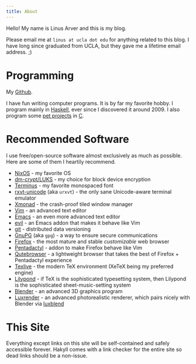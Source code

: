```yaml
---
title: About
---
```


Hello! My name is Linus Arver and this is my blog.

Please email me at `linus at ucla dot edu` for anything related to this blog.
I have long since graduated from UCLA, but they gave me a lifetime email address. ;)

# Programming

My [Github](https://github.com/listx).

I have fun writing computer programs.
It is by far my favorite hobby.
I program mainly in [Haskell][haskell], ever since I discovered it around 2009.
I also program some [pet projects][projects] in [C][c].

[haskell]: http://en.wikipedia.org/wiki/Haskell_(programming_language)
[c]: http://en.wikipedia.org/wiki/C_(programming_language)
[projects]: /code.html

# Recommended Software

I use free/open-source software almost exclusively as much as possible.
Here are some of them I heartily recommend.

- [NixOS][nixos] - my favorite OS
- [dm-crypt/LUKS][crypto] - my choice for block device encryption
- [Terminus][terminus] - my favorite monospaced font
- [rxvt-unicode][urxvt] (aka `urxvt`) - the only sane Unicode-aware terminal emulator
- [Xmonad][xmonad] - the crash-proof tiled window manager
- [Vim][vim] - an advanced text editor
- [Emacs][emacs] - an even more advanced text editor
- [evil][evil] - an Emacs addon that makes it behave like Vim
- [git][git] - distributed data versioning
- [GnuPG][gpg] (aka `gpg`) - a way to ensure secure communications
- [Firefox][firefox] - the most mature and stable *customizable* web browser
- [Pentadactyl][penta] - addon to make Firefox behave like Vim
- [Qutebrowser][qb] - a lightweight browser that takes the best of Firefox + Pentadactyl experience
- [Texlive][texlive] - the modern TeX environment (XeTeX being my preferred engine)
- [Lilypond][lily] - if TeX is the sophisticated typesetting system, then Lilypond is the sophisticated sheet-music-setting system
- [Blender][blend] - an advanced 3D graphics program
- [Luxrender][luxrender] - an advanced photorealistic renderer, which pairs nicely with Blender via [luxblend][luxblend]

[nixos]: https://nixos.org
[crypto]: https://wiki.archlinux.org/index.php/LUKS
[terminus]: https://www.archlinux.org/packages/community/any/terminus-font/
[urxvt]: https://www.archlinux.org/packages/community/x86_64/rxvt-unicode/
[xmonad]: http://xmonad.org/
[vim]: https://www.archlinux.org/packages/extra/x86_64/gvim/
[emacs]: https://www.archlinux.org/packages/extra/x86_64/emacs/
[evil]: https://aur.archlinux.org/packages/emacs-evil-git/
[git]: https://www.archlinux.org/packages/extra/x86_64/git/
[gpg]: https://www.archlinux.org/packages/core/x86_64/gnupg/
[firefox]: https://www.archlinux.org/packages/extra/x86_64/firefox/
[penta]: http://5digits.org/pentadactyl/
[qb]: https://github.com/The-Compiler/qutebrowser
[texlive]: https://www.archlinux.org/packages/extra/any/texlive-core/
[lily]: https://www.archlinux.org/packages/community/x86_64/lilypond/
[blend]: https://www.archlinux.org/packages/community/x86_64/blender/
[luxrender]: https://www.archlinux.org/packages/community/x86_64/luxrender/
[luxblend]: https://www.archlinux.org/packages/community/any/luxblend25/

# This Site

Everything except links on this site will be self-contained and safely accessible forever.
Hakyll comes with a link checker for the entire site so dead links should be a non-issue.

